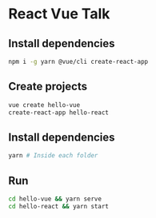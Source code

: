 # React Vue Talk

## Install dependencies

```bash
npm i -g yarn @vue/cli create-react-app
```

## Create projects

```bash
vue create hello-vue
create-react-app hello-react
```

## Install dependencies

```bash
yarn # Inside each folder
```

## Run

```bash
cd hello-vue && yarn serve
cd hello-react && yarn start
```
